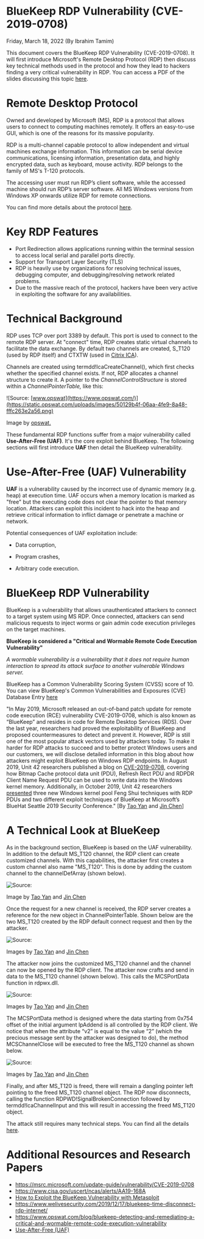 # BlueKeep RDP Vulnerability (CVE-2019-0708)

Friday, March 18, 2022 (By Ibrahim Tamim)

This document covers the BlueKeep RDP Vulnerability (CVE-2019-0708).  It will first introduce Microsoft's Remote Desktop Protocol (RDP) then discuss key technical methods used in the protocol and how they lead to hackers finding a very critical vulnerability in RDP. You can access a PDF of the slides discussing this topic  [here]().

# Remote Desktop Protocol

Owned and developed by Microsoft (MS), RDP is a protocol that allows users to connect to computing machines remotely. It offers an easy-to-use GUI, which is one of the reasons for its massive popularity.

RDP is a multi-channel capable protocol to allow independent and virtual machines exchange information. This information can be serial device communications, licensing information, presentation data, and highly encrypted data, such as keyboard, mouse activity. RDP belongs to the family of MS's T-120 protocols.

The accessing user must run RDP’s client software, while the accessed machine should run RDP’s server software. All MS Windows versions from Windows XP onwards utilize RDP for remote connections.

You can find more details about the protocol [here](https://docs.microsoft.com/en-us/troubleshoot/windows-server/remote/understanding-remote-desktop-protocol).

# Key RDP Features

- Port Redirection allows applications running within the terminal session to access local serial and parallel ports directly.
- Support for Transport Layer Security (TLS)
- RDP is heavily use by organizations for resolving technical issues, debugging computer, and debugging/resolving network related problems.
- Due to the massive reach of the protocol, hackers have been very active in exploiting the software for any availabilities.

# Technical Background

RDP uses TCP over port 3389 by default. This port is used to connect to the remote RDP server. At "connect" time, RDP creates static virtual channels to facilitate the data exchange. By default two channels are created, S_T120 (used by RDP itself) and CTXTW (used in [Citrix ICA](https://www.extrahop.com/resources/protocols/citrix-ica/)).

Channels are created using termdd!IcaCreateChannel(), which first checks whether the specified channel exists. If not, RDP allocates a channel structure to create it. A pointer to the  _ChannelControlStructure_ is stored within a _ChannelPointerTable,_  like this:

![Source: [www.opswat](https://www.opswat.com/)](https://static.opswat.com/uploads/images/50129b4f-06aa-4fe9-8a48-fffc263e2a56.png)

Image by [opswat.](https://www.opswat.com/)

These fundamental RDP functions suffer from a major vulnerability called **Use-After-Free (UAF)**. It's the core exploit behind BlueKeep. The following sections will first introduce **UAF** then detail the BlueKeep vulnerability.

# Use-After-Free (UAF) Vulnerability

**UAF** is a vulnerability caused by the incorrect use of dynamic memory (e.g. heap) at execution time. UAF occurs when a memory location is marked as "free" but the executing code does not clear the pointer to that memory location. Attackers can exploit this incident to hack into the heap and retrieve critical information to inflict damage or penetrate a machine or network.

Potential consequences of UAF exploitation include:

-  Data corruption,

-  Program crashes,

-  Arbitrary code execution.

# BlueKeep RDP Vulnerability

BlueKeep is a vulnerability that allows unauthenticated attackers to connect to a target system using MS RDP. Once connected, attackers can send malicious requests to inject worms or gain admin code execution privileges on the target machines.

**BlueKeep is considered a "Critical and Wormable Remote Code Execution Vulnerability"**

*A wormable vulnerability is a vulnerability that it does not require human interaction to spread its attack surface to another vulnerable Windows server.*

BlueKeep has a Common Vulnerability Scoring System (CVSS) score of 10. You can view BlueKeep's Common Vulnerabilities and Exposures (CVE) Database Entry [here](https://www.cvedetails.com/cve-details.php?t=1&cve_id=CVE-2019-0708+)

"In May 2019, Microsoft released an out-of-band patch update for remote code execution (RCE) vulnerability CVE-2019-0708, which is also known as “BlueKeep” and resides in code for Remote Desktop Services (RDS). Over the last year, researchers had proved the exploitability of BlueKeep and proposed countermeasures to detect and prevent it. However, RDP is still one of the most popular attack vectors used by attackers today. To make it harder for RDP attacks to succeed and to better protect Windows users and our customers, we will disclose detailed information in this blog about how attackers might exploit BlueKeep on Windows RDP endpoints. In August 2019, Unit 42 researchers published a blog on [CVE-2019-0708](https://unit42.paloaltonetworks.com/exploitation-of-windows-cve-2019-0708-bluekeep-three-ways-to-write-data-into-the-kernel-with-rdp-pdu/), covering how Bitmap Cache protocol data unit (PDU), Refresh Rect PDU and RDPDR Client Name Request PDU can be used to write data into the Windows kernel memory. Additionally, in October 2019, Unit 42 researchers [presented](https://unit42.paloaltonetworks.com/unit-42-presents-new-research-at-bluehat-seattle-on-three-new-windows-rdp-vulnerability-exploit-methods/) three new Windows kernel pool Feng Shui techniques with RDP PDUs and two different exploit techniques of BlueKeep at Microsoft’s BlueHat Seattle 2019 Security Conference." [By [Tao Yan](https://unit42.paloaltonetworks.com/author/tao-yan/ "Posts by Tao Yan") and [Jin Chen](https://unit42.paloaltonetworks.com/author/jin-chen/ "Posts by Jin Chen")]

# A Technical Look at BlueKeep

As in the background section, BlueKeep is based on the UAF vulnerability. In addition to the default MS_T120 channel, the RDP client can create customized channels. With this capabilities, the attacker first creates a custom channel also name "MS_T120". This is done by adding the custom channel to the channelDefArray (shown below).

![Source: [](.)](https://unit42.paloaltonetworks.com/wp-content/uploads/2020/12/word-image.png)

Image by [Tao Yan](https://unit42.paloaltonetworks.com/author/tao-yan/ "Posts by Tao Yan") and [Jin Chen](https://unit42.paloaltonetworks.com/author/jin-chen/ "Posts by Jin Chen")

Once the request for a new channel is received, the RDP server creates a reference for the new object in ChannelPointerTable. Shown below are the two MS_T120 created by the RDP default connect request and then by the attacker.

![Source: [](.)](https://unit42.paloaltonetworks.com/wp-content/uploads/2020/12/word-image-1.png)

Images by [Tao Yan](https://unit42.paloaltonetworks.com/author/tao-yan/ "Posts by Tao Yan") and [Jin Chen](https://unit42.paloaltonetworks.com/author/jin-chen/ "Posts by Jin Chen")

The attacker now joins the customized MS_T120 channel and the channel can now be opened by the RDP client. The attacker now crafts and send in data to the MS_T120 channel (shown below). This calls the MCSPortData function in rdpwx.dll.

![Source: [](.)](https://unit42.paloaltonetworks.com/wp-content/uploads/2020/12/word-image-2.png)

Images by [Tao Yan](https://unit42.paloaltonetworks.com/author/tao-yan/ "Posts by Tao Yan") and [Jin Chen](https://unit42.paloaltonetworks.com/author/jin-chen/ "Posts by Jin Chen")

The MCSPortData method is designed where the data starting from 0x754 offset of the initial argument lpAddend is all controlled by the RDP client. We notice that when the attribute “v2” is equal to the value “2” (which the precious message sent by the attacker was designed to do), the method MCSChannelClose will be executed to free the MS_T120  channel as shown below.

![Source: [](.)](https://unit42.paloaltonetworks.com/wp-content/uploads/2020/12/word-image-3.png)

Images by [Tao Yan](https://unit42.paloaltonetworks.com/author/tao-yan/ "Posts by Tao Yan") and [Jin Chen](https://unit42.paloaltonetworks.com/author/jin-chen/ "Posts by Jin Chen")

Finally, and after MS_T120 is freed, there will remain a dangling pointer left pointing to the freed MS_T120 channel object. The RDP now disconnects, calling the function RDPWD!SignalBrokenConnection followed by termdd!IcaChannelInput and this will result in accessing the freed MS_T120 object.

The attack still requires many technical steps. You can find all the details  [here](https://unit42.paloaltonetworks.com/cve-2019-0708-bluekeep/).

# Additional Resources and Research Papers

- https://msrc.microsoft.com/update-guide/vulnerability/CVE-2019-0708
- https://www.cisa.gov/uscert/ncas/alerts/AA19-168A
- [How to Exploit the BlueKeep Vulnerability with Metasploit](https://pentest-tools.com/blog/bluekeep-exploit-metasploit)
- https://www.welivesecurity.com/2019/12/17/bluekeep-time-disconnect-rdp-internet/
- https://www.opswat.com/blog/bluekeep-detecting-and-remediating-a-critical-and-wormable-remote-code-execution-vulnerability
- [Use-After-Free (UAF)](https://encyclopedia.kaspersky.com/glossary/use-after-free/)